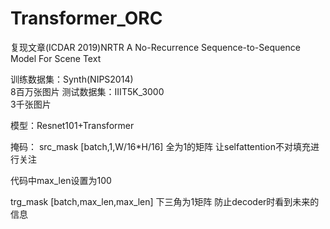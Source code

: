 # Transformer_ORC

复现文章(ICDAR 2019)NRTR A No-Recurrence Sequence-to-Sequence Model For Scene Text

训练数据集：Synth(NIPS2014)  
8百万张图片
测试数据集：IIIT5K_3000      
3千张图片

模型：Resnet101+Transformer

掩码：
src_mask [batch,1,W/16*H/16] 全为1的矩阵      	让selfattention不对填充进行关注

代码中max_len设置为100

trg_mask [batch,max_len,max_len] 下三角为1矩阵      	防止decoder时看到未来的信息
